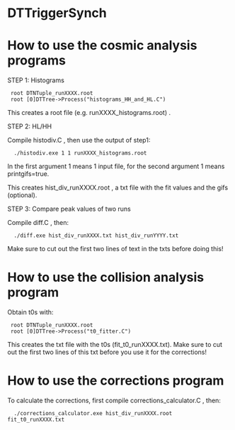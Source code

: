 # DTTriggerSynch

How to use the cosmic analysis programs
==============
STEP 1: Histograms

     root DTNTuple_runXXXX.root
     root [0]DTTree->Process("histograms_HH_and_HL.C") 
     
This creates a root file (e.g. runXXXX_histograms.root) .

STEP 2: HL/HH

Compile histodiv.C , then use the output of step1:

      ./histodiv.exe 1 1 runXXXX_histograms.root
      
In the first argument 1 means 1 input file, for the second argument 1 means printgifs=true.

This creates hist_div_runXXXX.root , a txt file with the fit values and the gifs (optional).

STEP 3: Compare peak values of two runs

Compile diff.C , then:

      ./diff.exe hist_div_runXXXX.txt hist_div_runYYYY.txt
Make sure to cut out the first two lines of text in the txts before doing this!

How to use the collision analysis program
==============
Obtain t0s with:

     root DTNTuple_runXXXX.root
     root [0]DTTree->Process("t0_fitter.C") 
This creates the txt file with the t0s (fit_t0_runXXXX.txt). Make sure to cut out the first two lines of this txt before you use it for the corrections!

How to use the corrections program
==============
To calculate the corrections, first compile corrections_calculator.C , then:

      ./corrections_calculator.exe hist_div_runXXXX.root fit_t0_runXXXX.txt
     
      
      
      
      
